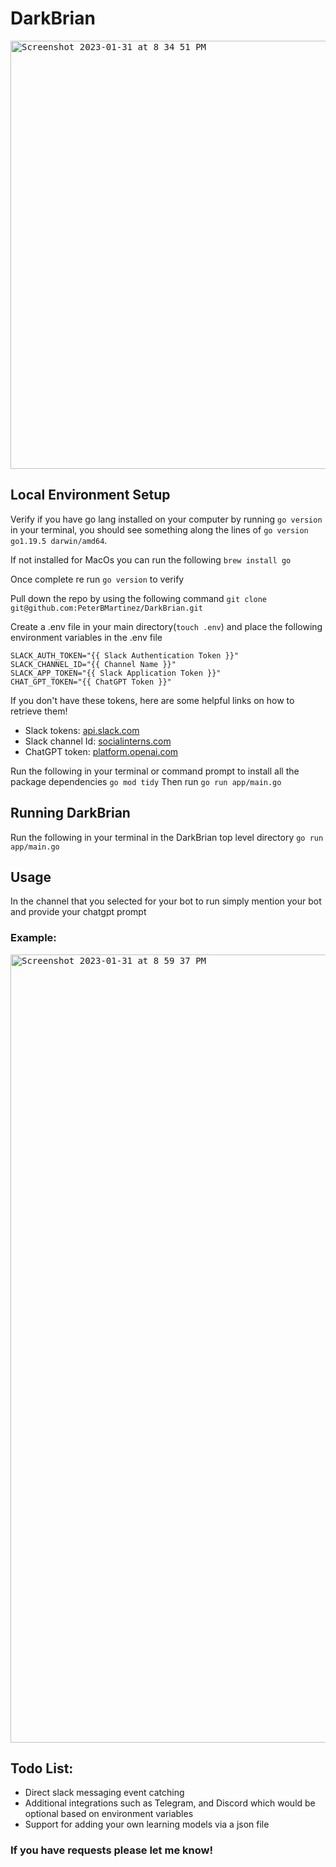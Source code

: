 # DarkBrian
<kbd> <img width="685" style="border-radius: 0%;" alt="Screenshot 2023-01-31 at 8 34 51 PM" src="https://user-images.githubusercontent.com/42549333/216329444-b935e37d-c991-4275-9866-1f1438c16caf.png"></kbd> 

## Local Environment Setup
Verify if you have go lang installed on your computer by running `go version` in your terminal, you should see something along the lines of `go version go1.19.5 darwin/amd64`.

If not installed for MacOs you can run the following `brew install go`

Once complete re run `go version` to verify

Pull down the repo by using the following command `git clone git@github.com:PeterBMartinez/DarkBrian.git`

Create a .env file in your main directory(`touch .env`) and place the following environment variables in the .env file
```
SLACK_AUTH_TOKEN="{{ Slack Authentication Token }}"
SLACK_CHANNEL_ID="{{ Channel Name }}"
SLACK_APP_TOKEN="{{ Slack Application Token }}"
CHAT_GPT_TOKEN="{{ ChatGPT Token }}"
```
If you don't have these tokens, here are some helpful links on how to retrieve them!
- Slack tokens: [api.slack.com](https://api.slack.com/tutorials/tracks/getting-a-token)
- Slack channel Id: [socialinterns.com](https://help.socialintents.com/article/148-how-to-find-your-slack-team-id-and-slack-channel-id#:~:text=the%20Team%20ID.-,Open%20any%20web%20browser%20and%20log%20in%20to%20your%20Slack,represents%20your%20Slack%20Channel%20ID.)
- ChatGPT token: [platform.openai.com](https://platform.openai.com/account/api-keys)

Run the following in your terminal or command prompt to install all the package dependencies `go mod tidy`
Then run `go run app/main.go`

## Running DarkBrian
Run the following in your terminal in the DarkBrian top level directory `go run app/main.go`

## Usage 
In the channel that you selected for your bot to run simply mention your bot and provide your chatgpt prompt

### Example: 
<kbd><img width="1261" alt="Screenshot 2023-01-31 at 8 59 37 PM" src="https://user-images.githubusercontent.com/42549333/216330200-0f4d7272-5a18-4bfa-8897-4453615d532a.png"></kdb>

## Todo List:
- Direct slack messaging event catching
- Additional integrations such as Telegram, and Discord which would be optional based on environment variables
- Support for adding your own learning models via a json file


### If you have requests please let me know! 

